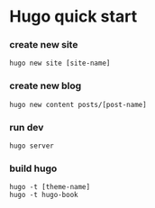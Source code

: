 # Hugo quick start

### create new site

```
hugo new site [site-name]
```

### create new blog

```
hugo new content posts/[post-name]
```

### run dev

```
hugo server
```

### build hugo

```
hugo -t [theme-name]
hugo -t hugo-book
```
